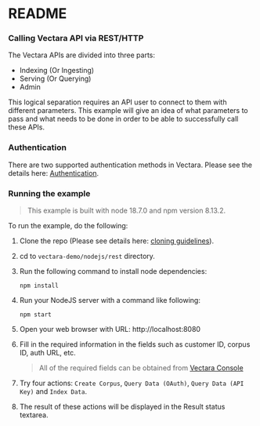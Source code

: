 # README #

### Calling Vectara API via REST/HTTP ###

The Vectara APIs are divided into three parts:

* Indexing (Or Ingesting)
* Serving (Or Querying)
* Admin

This logical separation requires an API user to connect to them with different parameters.
This example will give an idea of what parameters to pass and what needs to be done in 
order to be able to successfully call these APIs.

### Authentication

There are two supported authentication methods in Vectara. 
Please see the details here: [Authentication](../../../README.md).

### Running the example
> This example is built with node 18.7.0 and npm version 8.13.2.

To run the example, do the following:

1. Clone the repo (Please see details here: [cloning guidelines](../../../README.md)).
2. cd to `vectara-demo/nodejs/rest` directory.
3. Run the following command to install node dependencies:

    `npm install`

3. Run your NodeJS server with a command like following:

    `npm start`

4. Open your web browser with URL: http://localhost:8080
5. Fill in the required information in the fields such as customer ID, corpus ID, auth URL, etc.

    > All of the required fields can be obtained from [Vectara Console](https://vectara.com/console/overview)

6. Try four actions: `Create Corpus`, `Query Data (OAuth)`, `Query Data (API Key)` and `Index Data`.
7. The result of these actions will be displayed in the Result status textarea.
